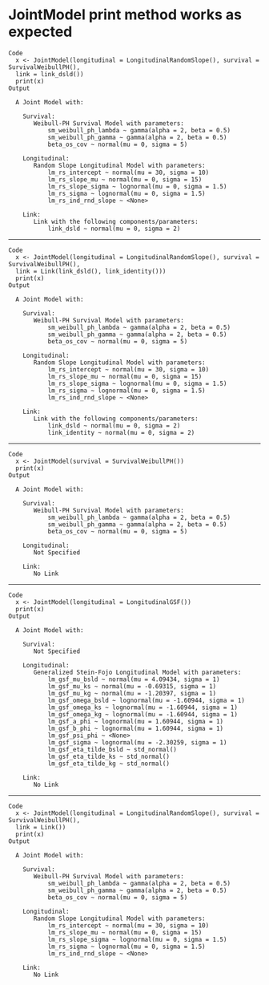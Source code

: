 # JointModel print method works as expected

    Code
      x <- JointModel(longitudinal = LongitudinalRandomSlope(), survival = SurvivalWeibullPH(),
      link = link_dsld())
      print(x)
    Output
      
      A Joint Model with:
      
        Survival:     
           Weibull-PH Survival Model with parameters:
               sm_weibull_ph_lambda ~ gamma(alpha = 2, beta = 0.5)
               sm_weibull_ph_gamma ~ gamma(alpha = 2, beta = 0.5)
               beta_os_cov ~ normal(mu = 0, sigma = 5)
           
        Longitudinal:     
           Random Slope Longitudinal Model with parameters:
               lm_rs_intercept ~ normal(mu = 30, sigma = 10)
               lm_rs_slope_mu ~ normal(mu = 0, sigma = 15)
               lm_rs_slope_sigma ~ lognormal(mu = 0, sigma = 1.5)
               lm_rs_sigma ~ lognormal(mu = 0, sigma = 1.5)
               lm_rs_ind_rnd_slope ~ <None>
           
        Link:     
           Link with the following components/parameters:
               link_dsld ~ normal(mu = 0, sigma = 2)

---

    Code
      x <- JointModel(longitudinal = LongitudinalRandomSlope(), survival = SurvivalWeibullPH(),
      link = Link(link_dsld(), link_identity()))
      print(x)
    Output
      
      A Joint Model with:
      
        Survival:     
           Weibull-PH Survival Model with parameters:
               sm_weibull_ph_lambda ~ gamma(alpha = 2, beta = 0.5)
               sm_weibull_ph_gamma ~ gamma(alpha = 2, beta = 0.5)
               beta_os_cov ~ normal(mu = 0, sigma = 5)
           
        Longitudinal:     
           Random Slope Longitudinal Model with parameters:
               lm_rs_intercept ~ normal(mu = 30, sigma = 10)
               lm_rs_slope_mu ~ normal(mu = 0, sigma = 15)
               lm_rs_slope_sigma ~ lognormal(mu = 0, sigma = 1.5)
               lm_rs_sigma ~ lognormal(mu = 0, sigma = 1.5)
               lm_rs_ind_rnd_slope ~ <None>
           
        Link:     
           Link with the following components/parameters:
               link_dsld ~ normal(mu = 0, sigma = 2)
               link_identity ~ normal(mu = 0, sigma = 2)

---

    Code
      x <- JointModel(survival = SurvivalWeibullPH())
      print(x)
    Output
      
      A Joint Model with:
      
        Survival:     
           Weibull-PH Survival Model with parameters:
               sm_weibull_ph_lambda ~ gamma(alpha = 2, beta = 0.5)
               sm_weibull_ph_gamma ~ gamma(alpha = 2, beta = 0.5)
               beta_os_cov ~ normal(mu = 0, sigma = 5)
           
        Longitudinal:
           Not Specified
      
        Link:     
           No Link

---

    Code
      x <- JointModel(longitudinal = LongitudinalGSF())
      print(x)
    Output
      
      A Joint Model with:
      
        Survival:
           Not Specified
      
        Longitudinal:     
           Generalized Stein-Fojo Longitudinal Model with parameters:
               lm_gsf_mu_bsld ~ normal(mu = 4.09434, sigma = 1)
               lm_gsf_mu_ks ~ normal(mu = -0.69315, sigma = 1)
               lm_gsf_mu_kg ~ normal(mu = -1.20397, sigma = 1)
               lm_gsf_omega_bsld ~ lognormal(mu = -1.60944, sigma = 1)
               lm_gsf_omega_ks ~ lognormal(mu = -1.60944, sigma = 1)
               lm_gsf_omega_kg ~ lognormal(mu = -1.60944, sigma = 1)
               lm_gsf_a_phi ~ lognormal(mu = 1.60944, sigma = 1)
               lm_gsf_b_phi ~ lognormal(mu = 1.60944, sigma = 1)
               lm_gsf_psi_phi ~ <None>
               lm_gsf_sigma ~ lognormal(mu = -2.30259, sigma = 1)
               lm_gsf_eta_tilde_bsld ~ std_normal()
               lm_gsf_eta_tilde_ks ~ std_normal()
               lm_gsf_eta_tilde_kg ~ std_normal()
           
        Link:     
           No Link

---

    Code
      x <- JointModel(longitudinal = LongitudinalRandomSlope(), survival = SurvivalWeibullPH(),
      link = Link())
      print(x)
    Output
      
      A Joint Model with:
      
        Survival:     
           Weibull-PH Survival Model with parameters:
               sm_weibull_ph_lambda ~ gamma(alpha = 2, beta = 0.5)
               sm_weibull_ph_gamma ~ gamma(alpha = 2, beta = 0.5)
               beta_os_cov ~ normal(mu = 0, sigma = 5)
           
        Longitudinal:     
           Random Slope Longitudinal Model with parameters:
               lm_rs_intercept ~ normal(mu = 30, sigma = 10)
               lm_rs_slope_mu ~ normal(mu = 0, sigma = 15)
               lm_rs_slope_sigma ~ lognormal(mu = 0, sigma = 1.5)
               lm_rs_sigma ~ lognormal(mu = 0, sigma = 1.5)
               lm_rs_ind_rnd_slope ~ <None>
           
        Link:     
           No Link

